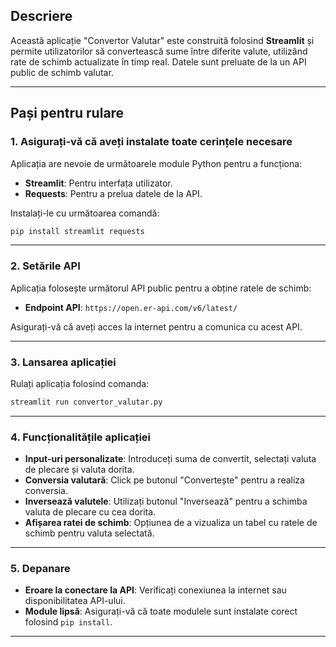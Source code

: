 

## Descriere
Această aplicație "Convertor Valutar" este construită folosind **Streamlit** și permite utilizatorilor să convertească sume între diferite valute, utilizând rate de schimb actualizate în timp real. Datele sunt preluate de la un API public de schimb valutar.

---

## Pași pentru rulare

### 1. **Asigurați-vă că aveți instalate toate cerințele necesare**
Aplicația are nevoie de următoarele module Python pentru a funcționa:
- **Streamlit**: Pentru interfața utilizator.
- **Requests**: Pentru a prelua datele de la API.

Instalați-le cu următoarea comandă:
```bash
pip install streamlit requests
```

---


### 2. **Setările API**
Aplicația folosește următorul API public pentru a obține ratele de schimb:
- **Endpoint API**: `https://open.er-api.com/v6/latest/`
  
Asigurați-vă că aveți acces la internet pentru a comunica cu acest API.

---

### 3. **Lansarea aplicației**
Rulați aplicația folosind comanda:
```bash
streamlit run convertor_valutar.py
```

---

### 4. **Funcționalitățile aplicației**
- **Input-uri personalizate**: Introduceți suma de convertit, selectați valuta de plecare și valuta dorita.
- **Conversia valutară**: Click pe butonul "Convertește" pentru a realiza conversia.
- **Inversează valutele**: Utilizați butonul "Inversează" pentru a schimba valuta de plecare cu cea dorita.
- **Afișarea ratei de schimb**: Opțiunea de a vizualiza un tabel cu ratele de schimb pentru valuta selectată.


---

### 5. **Depanare**
- **Eroare la conectare la API**: Verificați conexiunea la internet sau disponibilitatea API-ului.
- **Module lipsă**: Asigurați-vă că toate modulele sunt instalate corect folosind `pip install`.

---



